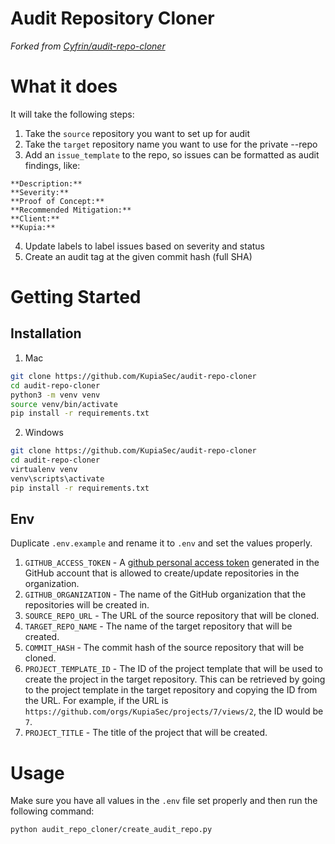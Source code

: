 # Audit Repository Cloner

_Forked from [Cyfrin/audit-repo-cloner](https://github.com/Cyfrin/audit-repo-cloner)_

# What it does

It will take the following steps:
1. Take the `source` repository you want to set up for audit
2. Take the `target` repository name you want to use for the private --repo
3. Add an `issue_template` to the repo, so issues can be formatted as audit findings, like:

```
**Description:**
**Severity:**
**Proof of Concept:**
**Recommended Mitigation:**
**Client:**
**Kupia:**
```

4. Update labels to label issues based on severity and status
5. Create an audit tag at the given commit hash (full SHA)

# Getting Started

## Installation

1. Mac
```bash
git clone https://github.com/KupiaSec/audit-repo-cloner
cd audit-repo-cloner
python3 -m venv venv
source venv/bin/activate
pip install -r requirements.txt
```
2. Windows
```bash
git clone https://github.com/KupiaSec/audit-repo-cloner
cd audit-repo-cloner
virtualenv venv
venv\scripts\activate
pip install -r requirements.txt
```

## Env

Duplicate `.env.example` and rename it to `.env` and set the values properly.
1. `GITHUB_ACCESS_TOKEN` - A [github personal access token](https://docs.github.com/en/authentication/keeping-your-account-and-data-secure/creating-a-personal-access-token) generated in the GitHub account that is allowed to create/update repositories in the organization.
2. `GITHUB_ORGANIZATION` - The name of the GitHub organization that the repositories will be created in.
3. `SOURCE_REPO_URL` - The URL of the source repository that will be cloned.
4. `TARGET_REPO_NAME` - The name of the target repository that will be created.
5. `COMMIT_HASH` - The commit hash of the source repository that will be cloned.
6. `PROJECT_TEMPLATE_ID` - The ID of the project template that will be used to create the project in the target repository. This can be retrieved by going to the project template in the target repository and copying the ID from the URL. For example, if the URL is `https://github.com/orgs/KupiaSec/projects/7/views/2`, the ID would be `7`.
7. `PROJECT_TITLE` - The title of the project that will be created.

# Usage
Make sure you have all values in the `.env` file set properly and then run the following command:
```bash
python audit_repo_cloner/create_audit_repo.py
```
